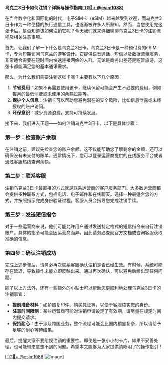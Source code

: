 **乌克兰3日卡如何注销？详解与操作指南[[TG💪+ @esim1088](https://t.me/s/esim1088)]**

在当今数字化和国际化的时代，电子SIM卡（eSIM）越来越受到欢迎，而乌克兰3日卡作为一种便捷的旅行通信工具，也逐渐被许多人所熟知。然而，当您使用完这张卡后，是否知道该如何注销它呢？今天我们就来详细聊聊乌克兰3日卡的注销流程及相关注意事项。

首先，让我们了解一下什么是乌克兰3日卡。乌克兰3日卡是一种预付费的eSIM卡，专为短期访问乌克兰的游客设计。它提供语音通话、短信以及数据流量服务，非常适合需要在短时间内快速连接网络的人群。无论是商务出差还是短暂旅游，这张卡都能满足您的基本通讯需求。

那么，为什么我们需要注销这张卡呢？主要有以下几个原因：

1. **节省费用**：如果不再需要使用该卡，继续保留可能会产生不必要的费用，例如每月的最低消费或未使用的余额过期等。
2. **保护个人信息**：注销卡可以帮助您避免潜在的安全风险，比如信息泄露或未经授权的账户访问。
3. **环保意识**：减少资源浪费，支持可持续发展。

接下来，我们进入正题——如何注销乌克兰3日卡。以下是具体步骤：

### 第一步：检查账户余额
在注销之前，建议先检查您的账户余额。这不仅能帮助您了解剩余的金额，还可以确保没有未支付的账单。通常情况下，您可以登录运营商提供的在线服务平台或者通过客服热线查询余额。

### 第二步：联系客服
注销乌克兰3日卡最直接的方式就是联系运营商的客户服务部门。大多数运营商都会提供多种联系方式，包括电话、电子邮件和在线聊天。选择一种最适合您的方式，并按照指示完成身份验证过程。客服人员会指导您完成注销手续。

### 第三步：发送短信指令
对于一些运营商来说，他们可能允许用户通过发送特定格式的短信指令来自行注销账户。具体的指令可能会因运营商而异，因此请务必查阅官方文档或咨询客服获取准确的信息。

### 第四步：确认注销成功
完成上述步骤后，请务必再次联系客服确认注销是否已经生效。有时候，系统可能存在延迟，导致操作未能立即反映出来。通过再次确认，可以避免后续出现任何问题。

除了以上方法外，还有一些额外的小贴士可以帮助您更顺利地处理乌克兰3日卡的注销事宜：

- **提前准备材料**：如护照复印件、购买凭证等，以便于客服核实您的身份。
- **注意时间限制**：某些运营商可能对注销申请设定了有效期，请尽量在规定时间内提交请求。
- **保持耐心**：由于涉及跨国业务，整个流程可能会比国内稍显复杂，所以请给予足够的耐心等待结果。

最后，提醒大家不要忽视注销的重要性。即使是一张小小的卡片，如果不妥善处理，也可能带来意想不到的问题。希望本文能够为大家提供清晰明了的操作指引！

[[TG💪+ @esim1088](https://t.me/s/esim1088) ![Image](https://i.postimg.cc/4NQfJmqS/Snipaste-2025-05-13-00-14-12.png)]